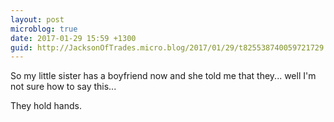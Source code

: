```yaml
---
layout: post
microblog: true
date: 2017-01-29 15:59 +1300
guid: http://JacksonOfTrades.micro.blog/2017/01/29/t825538740059721729.html
---
```

So my little sister has a boyfriend now and she told me that they... well I'm not sure how to say this...

They hold hands.
